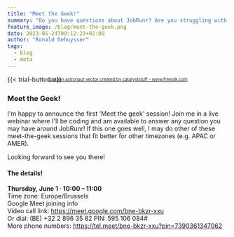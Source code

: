 ```yaml
---
title: "Meet the Geek!"
summary: "Do you have questions about JobRunr? Are you struggling with a problem related to JobRunr? Then join a live coding session where I'll try to answer all your questions!"
feature_image: /blog/meet-the-geek.png
date: 2023-05-24T09:12:23+02:00
author: "Ronald Dehuysser"
tags:
  - blog
  - meta
---
```

{{< trial-button >}}

<div style="text-align: center;margin: -2em 0 2em;">
<small style="font-size: 70%;"><a href='https://www.freepik.com/vectors/cartoon-astronaut'>Cartoon astronaut vector created by catalyststuff - www.freepik.com</a></small>
</div>

<style type="text/css">
    .post-full-content img {display: inline-block; margin: 0 auto}
</style>

### Meet the Geek!
I'm happy to announce the first 'Meet the geek' session! Join me in a live webinar where I'll be coding and am available to answer any question you may have around JobRunr! If this one goes well, I may do other of these meet-the-geek sessions that fit better for other timezones (e.g. APAC or AMER).

Looking forward to see you there!

#### The details!
__Thursday, June 1 · 10:00 – 11:00__ <br/>
Time zone: Europe/Brussels<br/>
Google Meet joining info<br/>
Video call link: https://meet.google.com/bne-bkzr-xxu<br/>
Or dial: ‪(BE) +32 2 896 35 82‬ PIN: ‪595 106 084‬#<br/>
More phone numbers: https://tel.meet/bne-bkzr-xxu?pin=7390361347062
